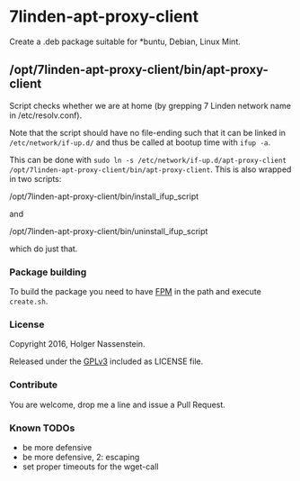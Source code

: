 # 7linden-apt-proxy-client

Create a .deb package suitable for \*buntu, Debian, Linux Mint.

## /opt/7linden-apt-proxy-client/bin/apt-proxy-client

Script checks whether we are at home (by grepping 7 Linden network name in /etc/resolv.conf).

Note that the script should have no file-ending such that it can be linked in `/etc/network/if-up.d/` and thus be called at bootup time with `ifup -a`.

This can be done with `sudo ln -s /etc/network/if-up.d/apt-proxy-client /opt/7linden-apt-proxy-client/bin/apt-proxy-client`.
This is also wrapped in two scripts:

  /opt/7linden-apt-proxy-client/bin/install_ifup_script

and

  /opt/7linden-apt-proxy-client/bin/uninstall_ifup_script

which do just that.

### Package building

To build the package you need to have [FPM](https://github.com/jordansissel/fpm) in the path and execute `create.sh`.

### License

Copyright 2016, Holger Nassenstein.

Released under the [GPLv3](LICENSE) included as LICENSE file.

### Contribute

You are welcome, drop me a line and issue a Pull Request.

### Known TODOs

 * be more defensive
 * be more defensive, 2: escaping
 * set proper timeouts for the wget-call

